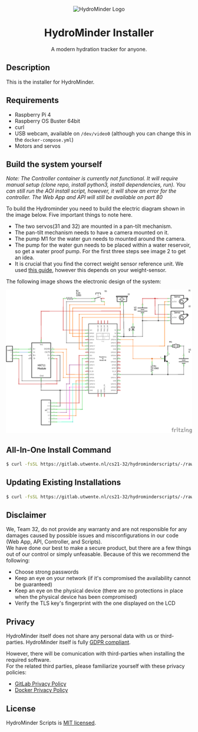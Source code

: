 <div align="center"> 
  <p align="center">
    <img src="https://i.imgur.com/uBzEyGT.png" width="256" alt="HydroMinder Logo" />
  </p>

  <h1 align="center">HydroMinder Installer</h1>
  <p align="center">A modern hydration tracker for anyone.</p>
</div>

## Description

This is the installer for HydroMinder.

## Requirements

-   Raspberry Pi 4
-   Raspberry OS Buster 64bit
-   curl
-   USB webcam, available on `/dev/video0` (although you can change this in the `docker-compose.yml`)
-   Motors and servos

## Build the system yourself

_Note: The Controller container is currently not functional. It will require manual setup (clone repo, install python3, install dependencies, run). You can still run the AOI install script, however, it will show an error for the controller. The Web App and API will still be available on port 80_

To build the Hydrominder you need to build the electric diagram shown in the image below. Five important things to note here.

-   The two servos(31 and 32) are mounted in a pan-tilt mechanism.
-   The pan-tilt mechanism needs to have a camera mounted on it.
-   The pump M1 for the water gun needs to mounted around the camera.
-   The pump for the water gun needs to be placed within a water reservoir, so get a water proof pump. For the first three steps see image 2 to get an idea.
-   It is crucial that you find the correct weight sensor reference unit. We used [this guide](https://tutorials-raspberrypi.com/digital-raspberry-pi-scale-weight-sensor-hx711/), however this depends on your weight-sensor.

The following image shows the electronic design of the system:

![Electronic Design](./design/HydroMinderScheme.png)

## All-In-One Install Command

```bash
$ curl -fsSL https://gitlab.utwente.nl/cs21-32/hydrominderscripts/-/raw/master/install.sh | sudo bash -s
```

## Updating Existing Installations

```bash
$ curl -fsSL https://gitlab.utwente.nl/cs21-32/hydrominderscripts/-/raw/master/update.sh | sudo bash -s
```

## Disclaimer

We, Team 32, do not provide any warranty and are not responsible for any damages caused by possible issues and misconfigurations in our code (Web App, API, Controller, and Scripts).  
We have done our best to make a secure product, but there are a few things out of our control or simply unfeasable. Because of this we recommend the following:

-   Choose strong passwords
-   Keep an eye on your network (if it's compromised the availability cannot be guaranteed)
-   Keep an eye on the physical device (there are no protections in place when the physical device has been compromised)
-   Verify the TLS key's fingerprint with the one displayed on the LCD

## Privacy

HydroMinder itself does not share any personal data with us or third-parties. HydroMinder itself is fully [GDPR compliant](https://gdpr.eu/).

However, there will be comunication with third-parties when installing the required software.  
For the related third parties, please familiarize yourself with these
privacy policies:

-   [GitLab Privacy Policy](https://about.gitlab.com/privacy/)
-   [Docker Privacy Policy](https://www.docker.com/legal/docker-privacy-policy)

## License

HydroMinder Scripts is [MIT licensed](LICENSE).
